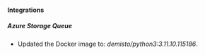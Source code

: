 
#### Integrations

##### Azure Storage Queue
- Updated the Docker image to: *demisto/python3:3.11.10.115186*.



